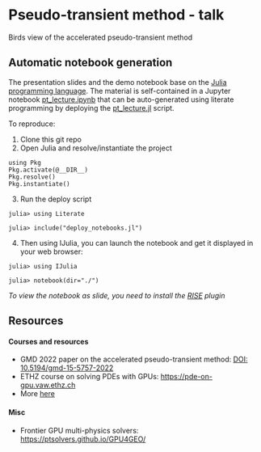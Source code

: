 # Pseudo-transient method - talk
Birds view of the accelerated pseudo-transient method

## Automatic notebook generation

The presentation slides and the demo notebook base on the [Julia programming language](https://julialang.org). The material is self-contained in a Jupyter notebook [pt_lecture.ipynb](pt_lecture.ipynb) that can be auto-generated using literate programming by deploying the [pt_lecture.jl](pt_lecture.jl) script.

To reproduce:
1. Clone this git repo
2. Open Julia and resolve/instantiate the project
```julia-repl
using Pkg
Pkg.activate(@__DIR__)
Pkg.resolve()
Pkg.instantiate()
```
3. Run the deploy script
```julia-repl
julia> using Literate

julia> include("deploy_notebooks.jl")
```
4. Then using IJulia, you can launch the notebook and get it displayed in your web browser:
```julia-repl
julia> using IJulia

julia> notebook(dir="./")
```
_To view the notebook as slide, you need to install the [RISE](https://rise.readthedocs.io/en/stable/installation.html) plugin_

## Resources
#### Courses and resources
- GMD 2022 paper on the accelerated pseudo-transient method: [DOI: 10.5194/gmd-15-5757-2022](https://doi.org/10.5194/gmd-15-5757-2022)
- ETHZ course on solving PDEs with GPUs: https://pde-on-gpu.vaw.ethz.ch
- More [here](https://pde-on-gpu.vaw.ethz.ch/extras/#extra_material)

#### Misc
- Frontier GPU multi-physics solvers: https://ptsolvers.github.io/GPU4GEO/
